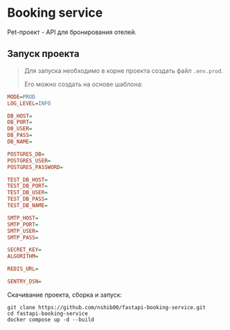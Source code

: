 # Booking service

Pet-проект - API для бронирования отелей.

## Запуск проекта

>Для запуска необходимо в корне проекта создать файл `.env.prod`. 
>
> Его можно создать на основе шаблона:
```ini
MODE=PROD
LOG_LEVEL=INFO

DB_HOST=
DB_PORT=
DB_USER=
DB_PASS=
DB_NAME=

POSTGRES_DB=
POSTGRES_USER=
POSTGRES_PASSWORD=

TEST_DB_HOST=
TEST_DB_PORT=
TEST_DB_USER=
TEST_DB_PASS=
TEST_DB_NAME=

SMTP_HOST=
SMTP_PORT=
SMTP_USER=
SMTP_PASS=

SECRET_KEY=
ALGORITHM=

REDIS_URL=

SENTRY_DSN=
```

Скачивание проекта, сборка и запуск:
```
git clone https://github.com/nshib00/fastapi-booking-service.git
cd fastapi-booking-service
docker compose up -d --build
```
